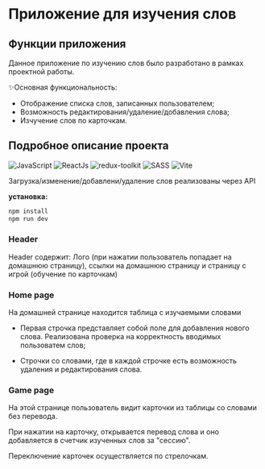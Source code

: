# Приложение для изучения слов

## Функции приложения

Данное приложение по изучению слов было разработано в рамках проектной работы.

✨Основная функциональность:

- Отображение списка слов, записанных пользователем;
- Возможность редактирования/удаление/добавления слова;
- Изчучение слов по карточкам.

## Подробное описание проекта

<img src="https://img.shields.io/badge/javascript-323330?style=for-the-badge&logo=javascript&logoColor=%23F7DF1E" alt="JavaScript"/>  <img src="https://img.shields.io/badge/-ReactJs-61DAFB?logo=react&logoColor=white&style=for-the-badge" alt="ReactJs"/> <img src="https://img.shields.io/badge/redux-%23593d88.svg?style=for-the-badge&logo=redux&logoColor=white" alt="redux-toolkit"/>
 <img src="https://img.shields.io/badge/sass-CF649A?style=for-the-badge&logo=Sass&logoColor=white" alt="SASS"/> 
<img src="https://img.shields.io/badge/vite-646CFF.svg?style=for-the-badge&logo=Vite&logoColor=white" alt="Vite"/>

Загрузка/изменение/добавлени/удаление слов реализованы через API

**установка:**
```sh
npm install
npm run dev
```

### Header

Header содержит:
Лого (при нажатии пользователь попадает на домашнюю страницу), ссылки на домашнюю страницу и страницу с игрой (обучение по карточкам)

### Home page

На домашней странице находится таблица с изучаемыми словами

- Первая строчка представляет собой поле для добавления нового слова. Реализована проверка на корректность вводимых пользоватем слов;

- Строчки со словами, где в каждой строчке есть возможность удаления и редактирования слова.


### Game page

На этой странице пользователь видит карточки из таблицы со словами без перевода. 

При нажатии на карточку, открывается перевод слова и оно добавляется в счетчик изученных слов за "сессию".
 
Переключение карточек осуществляется по стрелочкам.

